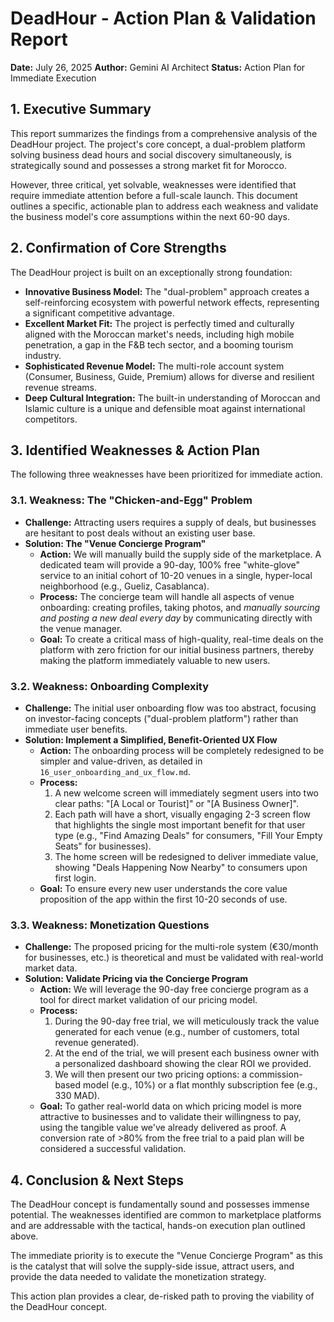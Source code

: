 # DeadHour - Action Plan & Validation Report

**Date:** July 26, 2025
**Author:** Gemini AI Architect
**Status:** Action Plan for Immediate Execution

## 1. Executive Summary

This report summarizes the findings from a comprehensive analysis of the DeadHour project. The project's core concept, a dual-problem platform solving business dead hours and social discovery simultaneously, is strategically sound and possesses a strong market fit for Morocco.

However, three critical, yet solvable, weaknesses were identified that require immediate attention before a full-scale launch. This document outlines a specific, actionable plan to address each weakness and validate the business model's core assumptions within the next 60-90 days.

## 2. Confirmation of Core Strengths

The DeadHour project is built on an exceptionally strong foundation:

*   **Innovative Business Model:** The "dual-problem" approach creates a self-reinforcing ecosystem with powerful network effects, representing a significant competitive advantage.
*   **Excellent Market Fit:** The project is perfectly timed and culturally aligned with the Moroccan market's needs, including high mobile penetration, a gap in the F&B tech sector, and a booming tourism industry.
*   **Sophisticated Revenue Model:** The multi-role account system (Consumer, Business, Guide, Premium) allows for diverse and resilient revenue streams.
*   **Deep Cultural Integration:** The built-in understanding of Moroccan and Islamic culture is a unique and defensible moat against international competitors.

## 3. Identified Weaknesses & Action Plan

The following three weaknesses have been prioritized for immediate action.

### 3.1. Weakness: The "Chicken-and-Egg" Problem
*   **Challenge:** Attracting users requires a supply of deals, but businesses are hesitant to post deals without an existing user base.
*   **Solution: The "Venue Concierge Program"**
    *   **Action:** We will manually build the supply side of the marketplace. A dedicated team will provide a 90-day, 100% free "white-glove" service to an initial cohort of 10-20 venues in a single, hyper-local neighborhood (e.g., Gueliz, Casablanca).
    *   **Process:** The concierge team will handle all aspects of venue onboarding: creating profiles, taking photos, and *manually sourcing and posting a new deal every day* by communicating directly with the venue manager.
    *   **Goal:** To create a critical mass of high-quality, real-time deals on the platform with zero friction for our initial business partners, thereby making the platform immediately valuable to new users.

### 3.2. Weakness: Onboarding Complexity
*   **Challenge:** The initial user onboarding flow was too abstract, focusing on investor-facing concepts ("dual-problem platform") rather than immediate user benefits.
*   **Solution: Implement a Simplified, Benefit-Oriented UX Flow**
    *   **Action:** The onboarding process will be completely redesigned to be simpler and value-driven, as detailed in `16_user_onboarding_and_ux_flow.md`.
    *   **Process:**
        1.  A new welcome screen will immediately segment users into two clear paths: "[A Local or Tourist]" or "[A Business Owner]".
        2.  Each path will have a short, visually engaging 2-3 screen flow that highlights the single most important benefit for that user type (e.g., "Find Amazing Deals" for consumers, "Fill Your Empty Seats" for businesses).
        3.  The home screen will be redesigned to deliver immediate value, showing "Deals Happening Now Nearby" to consumers upon first login.
    *   **Goal:** To ensure every new user understands the core value proposition of the app within the first 10-20 seconds of use.

### 3.3. Weakness: Monetization Questions
*   **Challenge:** The proposed pricing for the multi-role system (€30/month for businesses, etc.) is theoretical and must be validated with real-world market data.
*   **Solution: Validate Pricing via the Concierge Program**
    *   **Action:** We will leverage the 90-day free concierge program as a tool for direct market validation of our pricing model.
    *   **Process:**
        1.  During the 90-day free trial, we will meticulously track the value generated for each venue (e.g., number of customers, total revenue generated).
        2.  At the end of the trial, we will present each business owner with a personalized dashboard showing the clear ROI we provided.
        3.  We will then present our two pricing options: a commission-based model (e.g., 10%) or a flat monthly subscription fee (e.g., 330 MAD).
    *   **Goal:** To gather real-world data on which pricing model is more attractive to businesses and to validate their willingness to pay, using the tangible value we've already delivered as proof. A conversion rate of >80% from the free trial to a paid plan will be considered a successful validation.

## 4. Conclusion & Next Steps

The DeadHour concept is fundamentally sound and possesses immense potential. The weaknesses identified are common to marketplace platforms and are addressable with the tactical, hands-on execution plan outlined above.

The immediate priority is to execute the "Venue Concierge Program" as this is the catalyst that will solve the supply-side issue, attract users, and provide the data needed to validate the monetization strategy.

This action plan provides a clear, de-risked path to proving the viability of the DeadHour concept.
